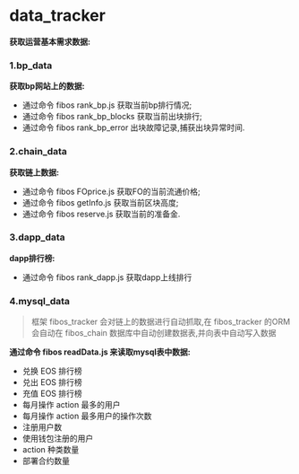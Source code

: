 # data_tracker
**获取运营基本需求数据:**
### 1.bp_data
**获取bp网站上的数据:**
* 通过命令 fibos rank_bp.js 获取当前bp排行情况;
* 通过命令 fibos rank_bp_blocks 获取当前出块排行;
* 通过命令 fibos rank_bp_error 出块故障记录,捕获出块异常时间.

### 2.chain_data
**获取链上数据:**
* 通过命令 fibos FOprice.js 获取FO的当前流通价格;
* 通过命令 fibos getInfo.js 获取当前区块高度;
* 通过命令 fibos reserve.js 获取当前的准备金.

### 3.dapp_data
**dapp排行榜:**
* 通过命令 fibos rank_dapp.js 获取dapp上线排行

### 4.mysql_data
> 框架 fibos_tracker 会对链上的数据进行自动抓取,在 fibos_tracker 的ORM会自动在 fibos_chain 数据库中自动创建数据表,并向表中自动写入数据

**通过命令 fibos readData.js 来读取mysql表中数据:**
* 兑换 EOS 排行榜
* 兑出 EOS 排行榜
* 充值 EOS 排行榜
* 每月操作 action 最多的用户
* 每月操作 action 最多用户的操作次数
* 注册用户数
* 使用钱包注册的用户
* action 种类数量
* 部署合约数量
